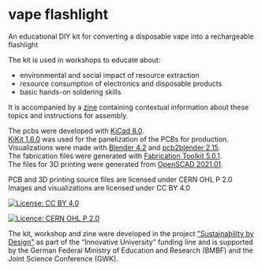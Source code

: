 # vape flashlight
An educational DIY kit for converting a disposable vape into a rechargeable flashlight

The kit is used in workshops to educate about:
* environmental and social impact of resource extraction
* resource consumption of electronics and disposable products
* basic hands-on soldering skills

It is accompanied by a [zine][zine] containing contextual information about these topics and instructions for assembly.

The pcbs were developed with [KiCad 8.0][kicad].  
[KiKit 1.6.0][kikit] was used for the panelization of the PCBs for production.  
Visualizations were made with [Blender 4.2][blender] and [pcb2blender 2.15][pcb2blender].  
The fabrication files were generated with [Fabrication Toolkit 5.0.1][fabricationtoolkit].  
The files for 3D printing were generated from [OpenSCAD 2021.01][openscad].  

PCB and 3D printing source files are licensed under CERN OHL P 2.0  
Images and visualizations are licensed under CC BY 4.0

[![License: CC BY 4.0](https://img.shields.io/badge/License-CC_BY_4.0-lightgrey.svg)](https://creativecommons.org/licenses/by/4.0/)

[![Licence: CERN OHL P 2.0](https://img.shields.io/badge/Licence-CERN_OHL_P_2.0-blue.svg)](https://ohwr.org/project/cernohl/-/wikis/Documents/CERN-OHL-version-2)

The kit, workshop and zine were developed in the project ["Sustainability by Design"][sbyd] as part of the “Innovative University” funding line and is supported by the German Federal Ministry of Education and Research (BMBF) and the Joint Science Conference (GWK).

[zine]: https://sbyd.space/wp-content/uploads/2024/09/SBYD-Zine_3_WEB.pdf
[sbyd]: https://sbyd.space/en/

[kicad]: https://www.kicad.org
[kikit]: https://github.com/yaqwsx/KiKit
[blender]: https://www.blender.org
[pcb2blender]: https://github.com/30350n/pcb2blender
[fabricationtoolkit]: https://github.com/bennymeg/JLC-Plugin-for-KiCad
[openscad]: https://openscad.org